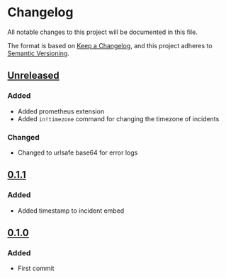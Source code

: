 # Changelog
All notable changes to this project will be documented in this file.

The format is based on [Keep a Changelog](https://keepachangelog.com/en/1.0.0/),
and this project adheres to [Semantic Versioning](https://semver.org/spec/v2.0.0.html).

## [Unreleased]

### Added

- Added prometheus extension
- Added `in!timezone` command for changing the timezone of incidents

### Changed

- Changed to urlsafe base64 for error logs


## [0.1.1]

### Added

- Added timestamp to incident embed


## [0.1.0]

### Added

- First commit


[Unreleased]: https://github.com/Le0Developer/incident-reporter/compare/v0.1.1...HEAD
[0.1.1]: https://github.com/Le0Developer/incident-reporter/compare/v0.1.0...v0.1.1
[0.1.0]: https://github.com/Le0Developer/incident-reporter/releases/tag/v0.1.0

